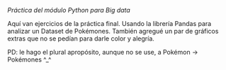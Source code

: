 *Práctica del módulo Python para Big data*

Aquí van ejercicios de la práctica final.
Usando la librería Pandas para analizar un Dataset de Pokémones. 
También agregué un par de gráficos extras que no se pedían para darle color y alegría.

PD: le hago el plural apropósito, aunque no se use, a Pokémon -> Pokémones ^_^
